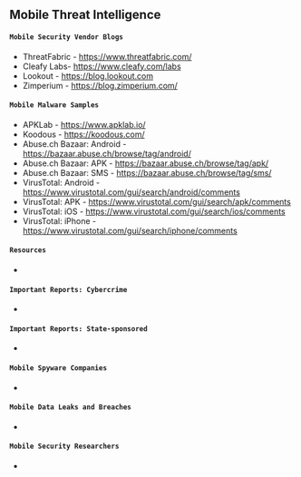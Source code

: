 ## Mobile Threat Intelligence

#### `Mobile Security Vendor Blogs`
- ThreatFabric - https://www.threatfabric.com/
- Cleafy Labs- https://www.cleafy.com/labs
- Lookout - https://blog.lookout.com
- Zimperium - https://blog.zimperium.com/

#### `Mobile Malware Samples`
- APKLab - https://www.apklab.io/
- Koodous - https://koodous.com/
- Abuse.ch Bazaar: Android - https://bazaar.abuse.ch/browse/tag/android/
- Abuse.ch Bazaar: APK - https://bazaar.abuse.ch/browse/tag/apk/
- Abuse.ch Bazaar: SMS - https://bazaar.abuse.ch/browse/tag/sms/
- VirusTotal: Android - https://www.virustotal.com/gui/search/android/comments
- VirusTotal: APK - https://www.virustotal.com/gui/search/apk/comments
- VirusTotal: iOS - https://www.virustotal.com/gui/search/ios/comments
- VirusTotal: iPhone - https://www.virustotal.com/gui/search/iphone/comments

#### `Resources`
-

#### `Important Reports: Cybercrime`
-

#### `Important Reports: State-sponsored`
-

#### `Mobile Spyware Companies`
-

#### `Mobile Data Leaks and Breaches`
-

#### `Mobile Security Researchers`
- 
